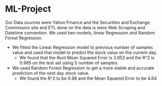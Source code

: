 # ML-Project
Our Data sources were Yahoo Finance and the Securities and Exchange Commission site and ETL done on the data is were Web Scraping and Datetime convention.
We used two models, linear Regression and Random Forest Regression. 
  *  We fitted the Linear Regression model to previous number of samples value and used that model to predict the stock value on the current   day.
      * We found that the Root Mean Squared Error is 3.953 and the R^2 is 0.985 on the test set using 5 number of samples.
  *  We used Random Forest Regression to get a more stable and accurate prediction of the next day stock value.
	    * We found the R^2 to be 0.98 and the Mean Squared Error to be 4.64
